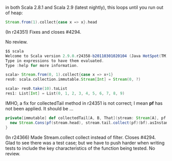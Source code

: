 in both Scala 2.8.1 and Scala 2.9 (latest nightly), this loops until you run out of heap:
```scala
Stream.from(1).collect{case x => x}.head
```
(In r24351) Fixes and closes #4294.

No review.
```scala
$$ scala
Welcome to Scala version 2.9.0.r24358-b20110301020104 (Java HotSpot(TM) Client VM, Java 1.6.0_16).
Type in expressions to have them evaluated.
Type :help for more information.

scala> Stream.from(0, 1).collect{case x => x+1}
res0: scala.collection.immutable.Stream[Int] = Stream(0, ?)

scala> res0.take(10).toList
res1: List[Int] = List(0, 1, 2, 3, 4, 5, 6, 7, 8, 9)

```

IMHO, a fix for collectedTail method in r24351 is not correct; I mean **pf** has not been applied.  It should be ...
```scala
private[immutable] def collectedTail[A, B, That](stream: Stream[A], pf: PartialFunction[A, B], bf: CanBuildFrom[Stream[A], B, That]) = { 
  new Stream.Cons(pf(stream.head), stream.tail.collect(pf)(bf).asInstanceOf[Stream[B]]) 
} 
```
(In r24366) Made Stream.collect collect instead of filter.  Closes #4294.
Glad to see there was a test case; but we have to push harder
when writing tests to include the key characteristics of the
function being tested.  No review.
